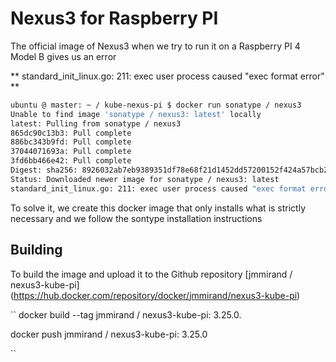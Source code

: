 # Nexus3 for Raspberry PI

The official image of Nexus3 when we try to run it on a Raspberry PI 4 Model B gives us an error

** standard_init_linux.go: 211: exec user process caused "exec format error" **

``` bash
ubuntu @ master: ~ / kube-nexus-pi $ docker run sonatype / nexus3
Unable to find image 'sonatype / nexus3: latest' locally
latest: Pulling from sonatype / nexus3
865dc90c13b3: Pull complete
886bc343b9fd: Pull complete
37044071693a: Pull complete
3fd6bb466e42: Pull complete
Digest: sha256: 8926032ab7eb9389351df78e68f21d1452dd57200152f424a57bcb26094e50c4
Status: Downloaded newer image for sonatype / nexus3: latest
standard_init_linux.go: 211: exec user process caused "exec format error"
```

To solve it, we create this docker image that only installs what is strictly necessary and we follow the sontype installation instructions


## Building


To build the image and upload it to the Github repository [jmmirand / nexus3-kube-pi] (https://hub.docker.com/repository/docker/jmmirand/nexus3-kube-pi)


`` 
docker build --tag jmmirand / nexus3-kube-pi: 3.25.0.

docker push jmmirand / nexus3-kube-pi: 3.25.0

``
